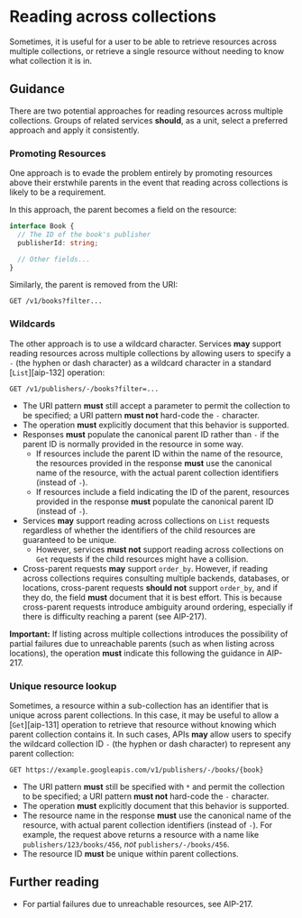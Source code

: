 # Reading across collections

Sometimes, it is useful for a user to be able to retrieve resources across
multiple collections, or retrieve a single resource without needing to know
what collection it is in.

## Guidance

There are two potential approaches for reading resources across multiple
collections. Groups of related services **should**, as a unit, select a
preferred approach and apply it consistently.

### Promoting Resources

One approach is to evade the problem entirely by promoting resources above
their erstwhile parents in the event that reading across collections is likely
to be a requirement.

In this approach, the parent becomes a field on the resource:

```typescript
interface Book {
  // The ID of the book's publisher
  publisherId: string;

  // Other fields...
}
```

Similarly, the parent is removed from the URI:

```
GET /v1/books?filter...
```

### Wildcards

The other approach is to use a wildcard character. Services **may** support
reading resources across multiple collections by allowing users to specify a
`-` (the hyphen or dash character) as a wildcard character in a standard
[`List`][aip-132] operation:

```
GET /v1/publishers/-/books?filter=...
```

- The URI pattern **must** still accept a parameter to permit the collection to
  be specified; a URI pattern **must not** hard-code the `-` character.
- The operation **must** explicitly document that this behavior is supported.
- Responses **must** populate the canonical parent ID rather than `-` if the
  parent ID is normally provided in the resource in some way.
  - If resources include the parent ID within the name of the resource, the
    resources provided in the response **must** use the canonical name of the
    resource, with the actual parent collection identifiers (instead of `-`).
  - If resources include a field indicating the ID of the parent, resources
    provided in the response **must** populate the canonical parent ID (instead
    of `-`).
- Services **may** support reading across collections on `List` requests
  regardless of whether the identifiers of the child resources are guaranteed
  to be unique.
  - However, services **must not** support reading across collections on `Get`
    requests if the child resources might have a collision.
- Cross-parent requests **may** support `order_by`. However, if reading across
  collections requires consulting multiple backends, databases, or locations,
  cross-parent requests **should not** support `order_by`, and if they do, the
  field **must** document that it is best effort. This is because cross-parent
  requests introduce ambiguity around ordering, especially if there is
  difficulty reaching a parent (see AIP-217).

**Important:** If listing across multiple collections introduces the
possibility of partial failures due to unreachable parents (such as when
listing across locations), the operation **must** indicate this following the
guidance in AIP-217.

### Unique resource lookup

Sometimes, a resource within a sub-collection has an identifier that is unique
across parent collections. In this case, it may be useful to allow a
[`Get`][aip-131] operation to retrieve that resource without knowing which
parent collection contains it. In such cases, APIs **may** allow users to
specify the wildcard collection ID `-` (the hyphen or dash character) to
represent any parent collection:

```
GET https://example.googleapis.com/v1/publishers/-/books/{book}
```

- The URI pattern **must** still be specified with `*` and permit the
  collection to be specified; a URI pattern **must not** hard-code the `-`
  character.
- The operation **must** explicitly document that this behavior is supported.
- The resource name in the response **must** use the canonical name of the
  resource, with actual parent collection identifiers (instead of `-`). For
  example, the request above returns a resource with a name like
  `publishers/123/books/456`, _not_ `publishers/-/books/456`.
- The resource ID **must** be unique within parent collections.

## Further reading

- For partial failures due to unreachable resources, see AIP-217.

